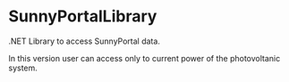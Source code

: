 # SunnyPortalLibrary
.NET Library to access SunnyPortal data.

In this version user can access only to current power of the photovoltanic system.
